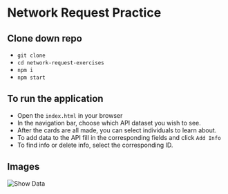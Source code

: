 # Network Request Practice

## Clone down repo
- ```git clone ```
- ```cd network-request-exercises```
- ```npm i```
- ```npm start```

## To run the application
- Open the ```index.html``` in your browser
- In the navigation bar, choose which API dataset you wish to see.
- After the cards are all made, you can select individuals to learn about.
- To add data to the API fill in the corresponding fields and click ```Add Info```
- To find info or delete info, select the corresponding ID.

## Images
![Show Data](https://media.giphy.com/media/860xrZtWbLGigp9xjV/giphy.gif)
